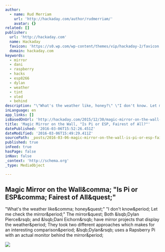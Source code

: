 ```yaml
---
author:
  - name: Rud Merriam
    url: 'http://hackaday.com/author/rudmerriam/'
    avatar: {}
related: []
publisher:
  url: 'http://hackaday.com'
  name: Hackaday
  favicon: 'https://s0.wp.com/wp-content/themes/vip/hackaday-2/favicon.ico'
  domain: hackaday.com
keywords:
  - mirror
  - dani
  - raspberry
  - hacks
  - esp8266
  - dylan
  - weather
  - tint
  - oled
  - behind
description: "\"What's the weather like, honey?\" \"I don't know. Let me check the mirror.\" The mirror? Both [Dylan Pierce] and [Dani Eichorn] have mirror projects that display the weather. They took two different approaches which makes for an interesting comparison. [Dylan] uses a Rapsberry Pi with an actual monitor behind the mirror."
inLanguage: en
app_links: []
isBasedOnUrl: 'http://hackaday.com/2015/12/30/magic-mirror-on-the-wall-is-pi-or-esp-fairest-of-all'
title: 'Magic Mirror on the Wall, "Is Pi or ESP, Fairest of All?"'
datePublished: '2016-03-06T15:52:26.451Z'
dateModified: '2016-03-06T15:49:29.411Z'
sourcePath: _posts/2016-03-06-magic-mirror-on-the-wall-is-pi-or-esp-fairest-of-all.md
published: true
inFeed: true
hasPage: false
inNav: false
_context: 'http://schema.org'
_type: MediaObject

---
```

<article style=""><h1>Magic Mirror on the Wall&amp;comma; "Is Pi or ESP&amp;comma; Fairest of All&amp;quest;"</h1><p>"What's the weather like&amp;comma; honey&amp;quest;" "I don't know&amp;period; Let me check the mirror&amp;period;" The mirror&amp;quest; Both &amp;lsqb;Dylan Pierce&amp;rsqb; and &amp;lsqb;Dani Eichorn&amp;rsqb; have mirror projects that display the weather&amp;period; They took two different approaches which makes for an interesting comparison&amp;period; &amp;lsqb;Dylan&amp;rsqb; uses a Rapsberry Pi with an actual monitor behind the mirror&amp;period;</p><img src="https://hackadaycom.files.wordpress.com/2015/12/pi_booting.jpg?w=307&amp;h=482&amp;crop=1" /></article>